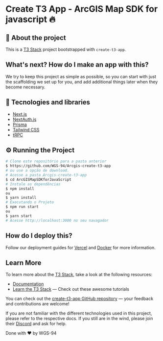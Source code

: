 # Create T3 App - ArcGIS Map SDK for javascript 🔥

## 🚀 About the project

This is a [T3 Stack](https://create.t3.gg/) project bootstrapped with `create-t3-app`.

## What's next? How do I make an app with this?

We try to keep this project as simple as possible, so you can start with just the scaffolding we set up for you, and add additional things later when they become necessary.

<!-- ## 🖼️ Imagens do Desafio 

<div align="center">
  <img src="https://user-images.githubusercontent.com/87288949/202867463-e2ef9b8b-fe24-4dae-baff-15a8ed6dd49c.PNG" alt="home">
</div> 
-->

## 🧰 Tecnologies and libraries

- [Next.js](https://nextjs.org)
- [NextAuth.js](https://next-auth.js.org)
- [Prisma](https://prisma.io)
- [Tailwind CSS](https://tailwindcss.com)
- [tRPC](https://trpc.io)

## ⚙️ Running the Project
```bash
# Clone este repositório para a pasta anterior
$ https://github.com/WGS-94/Arcgis-create-t3-app
# ou use a opção de download.
# Acesse a pasta Arcgis-create-t3-app
$ cd ArcGISMapSDKforJavaScript
# Instale as dependências
$ npm install
ou
$ yarn install
# Executando o Projeto
$ npm run start
ou
$ yarn start
# Acesse http://localhost:3000 no seu navagador
```

## How do I deploy this?

Follow our deployment guides for [Vercel](https://create.t3.gg/en/deployment/vercel) and [Docker](https://create.t3.gg/en/deployment/docker) for more information.

## Learn More

To learn more about the [T3 Stack](https://create.t3.gg/), take a look at the following resources:

- [Documentation](https://create.t3.gg/)
- [Learn the T3 Stack](https://create.t3.gg/en/faq#what-learning-resources-are-currently-available) — Check out these awesome tutorials

You can check out the [create-t3-app GitHub repository](https://github.com/t3-oss/create-t3-app) — your feedback and contributions are welcome!

If you are not familiar with the different technologies used in this project, please refer to the respective docs. If you still are in the wind, please join their [Discord](https://t3.gg/discord) and ask for help.

Done with ♥ by WGS-94
